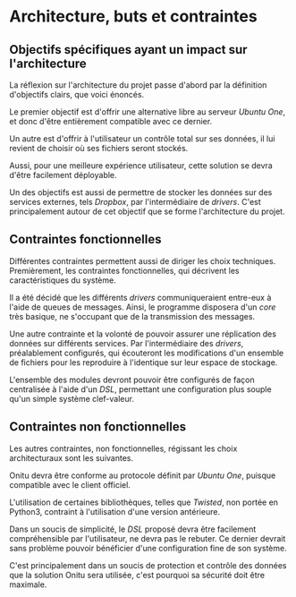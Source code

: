 # Architecture, buts et contraintes


## Objectifs spécifiques ayant un impact sur l'architecture

La réflexion sur l'architecture du projet passe d'abord par la définition d'objectifs clairs, que voici énoncés.

Le premier objectif est d'offrir une alternative libre au serveur *Ubuntu One*, et donc d'être entièrement compatible avec ce dernier.

Un autre est d'offrir à l'utilisateur un contrôle total sur ses données, il lui revient de choisir où ses fichiers seront stockés.

Aussi, pour une meilleure expérience utilisateur, cette solution se devra d'être facilement déployable.

Un des objectifs est aussi de permettre de stocker les données sur des services externes, tels *Dropbox*, par l'intermédiaire de *drivers*. C'est principalement autour de cet objectif que se forme l'architecture du projet.


## Contraintes fonctionnelles

Différentes contraintes permettent aussi de diriger les choix techniques. Premièrement, les contraintes fonctionnelles, qui décrivent les caractéristiques du système.

Il a été décidé que les différents *drivers* communiqueraient entre-eux à l'aide de queues de messages. Ainsi, le programme disposera d'un *core* très basique, ne s'occupant que de la transmission des messages.

Une autre contrainte et la volonté de pouvoir assurer une réplication des données sur différents services. Par l'intermédiaire des *drivers*, préalablement configurés, qui écouteront les modifications d'un ensemble de fichiers pour les reproduire à l'identique sur leur espace de stockage.

L'ensemble des modules devront pouvoir être configurés de façon centralisée à l'aide d'un *DSL*, permettant une configuration plus souple qu'un simple système clef-valeur.


## Contraintes non fonctionnelles

Les autres contraintes, non fonctionnelles, régissant les choix architecturaux sont les suivantes.

Onitu devra être conforme au protocole définit par *Ubuntu One*, puisque compatible avec le client officiel.

L'utilisation de certaines bibliothèques, telles que *Twisted*, non portée en Python3, contraint à l'utilisation d'une version antérieure.

Dans un soucis de simplicité, le *DSL* proposé devra être facilement compréhensible par l'utilisateur, ne devra pas le rebuter. Ce dernier devrait sans problème pouvoir bénéficier d'une configuration fine de son système.

C'est principalement dans un soucis de protection et contrôle des données que la solution Onitu sera utilisée, c'est pourquoi sa sécurité doit être maximale.
